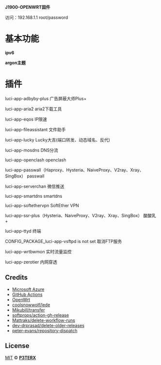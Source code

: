 **J1900-OPENWRT固件**

访问：192.168.1.1 root/password
# 基本功能

**ipv6**

**argon主题**

# 插件

luci-app-adbyby-plus  广告屏蔽大师Plus+

luci-app-aria2  aria2下载工具

luci-app-eqos  IP限速

luci-app-fileassistant 文件助手

luci-app-lucky  Lucky大吉(端口转发、动态域名、反代)

luci-app-mosdns  DNS分流

luci-app-openclash   openclash

luci-app-passwall（Haproxy、Hysteria、NaiveProxy、V2ray、Xray、SingBox） passwall

luci-app-serverchan  微信推送

luci-app-smartdns  smartdns

luci-app-softethervpn  SoftEther VPN

luci-app-ssr-plus（Hysteria、NaiveProxy、V2ray、Xray、SingBox） 酸酸乳+

luci-app-ttyd 终端

CONFIG_PACKAGE_luci-app-vsftpd is not set  取消FTP服务

luci-app-wrtbwmon  实时流量监控

luci-app-zerotier  内网穿透

## Credits

- [Microsoft Azure](https://azure.microsoft.com)
- [GitHub Actions](https://github.com/features/actions)
- [OpenWrt](https://github.com/openwrt/openwrt)
- [coolsnowwolf/lede](https://github.com/coolsnowwolf/lede)
- [Mikubill/transfer](https://github.com/Mikubill/transfer)
- [softprops/action-gh-release](https://github.com/softprops/action-gh-release)
- [Mattraks/delete-workflow-runs](https://github.com/Mattraks/delete-workflow-runs)
- [dev-drprasad/delete-older-releases](https://github.com/dev-drprasad/delete-older-releases)
- [peter-evans/repository-dispatch](https://github.com/peter-evans/repository-dispatch)

## License

[MIT](https://github.com/P3TERX/Actions-OpenWrt/blob/main/LICENSE) © [**P3TERX**](https://p3terx.com)
